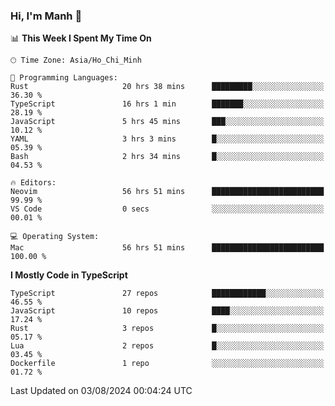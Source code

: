 ### Hi, I'm Manh 👋

<!--START_SECTION:waka-->
📊 **This Week I Spent My Time On** 

```text
🕑︎ Time Zone: Asia/Ho_Chi_Minh

💬 Programming Languages: 
Rust                     20 hrs 38 mins      █████████░░░░░░░░░░░░░░░░   36.30 % 
TypeScript               16 hrs 1 min        ███████░░░░░░░░░░░░░░░░░░   28.19 % 
JavaScript               5 hrs 45 mins       ███░░░░░░░░░░░░░░░░░░░░░░   10.12 % 
YAML                     3 hrs 3 mins        █░░░░░░░░░░░░░░░░░░░░░░░░   05.39 % 
Bash                     2 hrs 34 mins       █░░░░░░░░░░░░░░░░░░░░░░░░   04.53 % 

🔥 Editors: 
Neovim                   56 hrs 51 mins      █████████████████████████   99.99 % 
VS Code                  0 secs              ░░░░░░░░░░░░░░░░░░░░░░░░░   00.01 % 

💻 Operating System: 
Mac                      56 hrs 51 mins      █████████████████████████   100.00 % 
```

**I Mostly Code in TypeScript** 

```text
TypeScript               27 repos            ████████████░░░░░░░░░░░░░   46.55 % 
JavaScript               10 repos            ████░░░░░░░░░░░░░░░░░░░░░   17.24 % 
Rust                     3 repos             █░░░░░░░░░░░░░░░░░░░░░░░░   05.17 % 
Lua                      2 repos             █░░░░░░░░░░░░░░░░░░░░░░░░   03.45 % 
Dockerfile               1 repo              ░░░░░░░░░░░░░░░░░░░░░░░░░   01.72 % 
```




 Last Updated on 03/08/2024 00:04:24 UTC
<!--END_SECTION:waka-->
